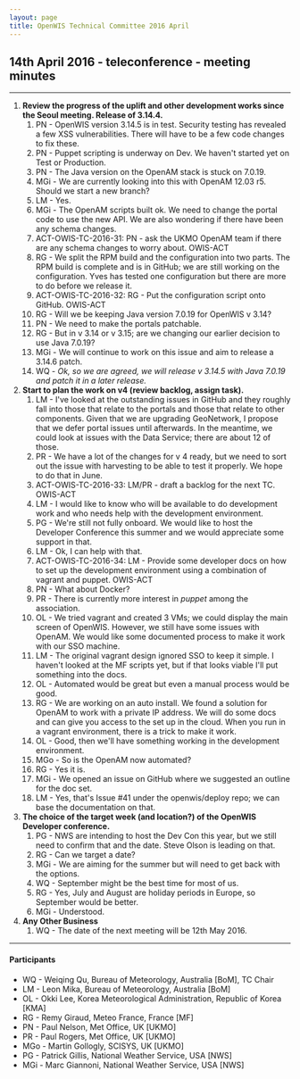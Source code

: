 ```yaml
---
layout: page
title: OpenWIS Technical Committee 2016 April
---
```

## 14th April 2016 - teleconference - meeting minutes
---
1. **Review the progress of the uplift and other development works since the Seoul meeting. Release of 3.14.4.**
	1. PN - OpenWIS version 3.14.5 is in test. Security testing has revealed a few XSS vulnerabilities. There will have to be a few code changes to fix these.
	2. PN - Puppet scripting is underway on Dev.  We haven't started yet on Test or Production.
	3. PN - The Java version on the OpenAM stack is stuck on 7.0.19.
	4. MGi - We are currently looking into this with OpenAM 12.03 r5.  Should we start a new branch?
	5. LM - Yes.
	6. MGi - The OpenAM scripts built ok.  We need to change the portal code to use the new API. We are also wondering if there have been any schema changes.
	7. ACT-OWIS-TC-2016-31: PN - ask the UKMO OpenAM team if there are any schema changes to worry about. OWIS-ACT
	8. RG - We split the RPM build and the configuration into two parts.  The RPM build is complete and is in GitHub; we are still working on the configuration. Yves has tested one configuration but there are more to do before we release it.
	9. ACT-OWIS-TC-2016-32: RG - Put the configuration script onto GitHub. OWIS-ACT
	10. RG - Will we be keeping Java version 7.0.19 for OpenWIS v 3.14?
	11. PN - We need to make the portals patchable.
	12. RG - But in v 3.14 or v 3.15; are we changing our earlier decision to use Java 7.0.19?
	13. MGi - We will continue to work on this issue and aim to release a 3.14.6 patch.
	14. WQ - _Ok, so we are agreed, we will release v 3.14.5 with Java 7.0.19 and patch it in a later release._
2. **Start to plan the work on v4 (review backlog, assign task).**
	1. LM - I've looked at the outstanding issues in GitHub and they roughly fall into those that relate to the portals and those that relate to other components.  Given that we are upgrading GeoNetwork, I propose that we defer portal issues until afterwards.  In the meantime, we could look at issues with the Data Service; there are about 12 of those.
	2. PR - We have a lot of the changes for v 4 ready, but we need to sort out the issue with harvesting to be able to test it properly.  We hope to do that in June.
	3. ACT-OWIS-TC-2016-33: LM/PR - draft a backlog for the next TC. OWIS-ACT
	4. LM - I would like to know who will be available to do development work and who needs help with the development environment.
	5. PG - We're still not fully onboard.  We would like to host the Developer Conference this summer and we would appreciate some support in that.
	6. LM - Ok, I can help with that.
	7. ACT-OWIS-TC-2016-34: LM - Provide some developer docs on how to set up the development environment using a combination of vagrant and puppet. OWIS-ACT
	8. PN - What about Docker?
	9. PR - There is currently more interest in _puppet_ among the association.
	10. OL - We tried vagrant and created 3 VMs; we could display the main screen of OpenWIS.  However, we still have some issues with OpenAM.  We would like some documented process to make it work with our SSO machine.
	11. LM - The original vagrant design ignored SSO to keep it simple.  I haven't looked at the MF scripts yet, but if that looks viable I'll put something into the docs.
	12. OL - Automated would be great but even a manual process would be good.
	13. RG - We are working on an auto install.  We found a solution for OpenAM to work with a private IP address.  We will do some docs and can give you access to the set up in the cloud. When you run in a vagrant environment, there is a trick to make it work.
	14. OL - Good, then we'll have something working in the development environment.
	15. MGo - So is the OpenAM now automated?
	16. RG - Yes it is.
	17. MGi - We opened an issue on GitHub where we suggested an outline for the doc set.
	18. LM - Yes, that's Issue #41 under the openwis/deploy repo; we can base the documentation on that.
3. **The choice of the target week (and location?) of the OpenWIS Developer conference.**
	1. PG - NWS are intending to host the Dev Con this year, but we still need to confirm that and the date.  Steve Olson is leading on that.
	2. RG - Can we target a date?
	3. MGi - We are aiming for the summer but will need to get back with the options.
	4. WQ - September might be the best time for most of us.
	5. RG - Yes, July and August are holiday periods in Europe, so September would be better.
	6. MGi - Understood.
4. **Any Other Business**
	1. WQ - The date of the next meeting will be 12th May 2016.

---

#### Participants
- WQ - Weiqing Qu, Bureau of Meteorology, Australia [BoM], TC Chair
- LM - Leon Mika, Bureau of Meteorology, Australia [BoM]
- OL - Okki Lee, Korea Meteorological Administration, Republic of Korea [KMA]
- RG - Remy Giraud, Meteo France, France [MF]
- PN - Paul Nelson, Met Office, UK [UKMO]
- PR - Paul Rogers, Met Office, UK [UKMO]
- MGo - Martin Gollogly, SCISYS, UK [UKMO]
- PG - Patrick Gillis, National Weather Service, USA [NWS]
- MGi - Marc Giannoni, National Weather Service, USA [NWS]
